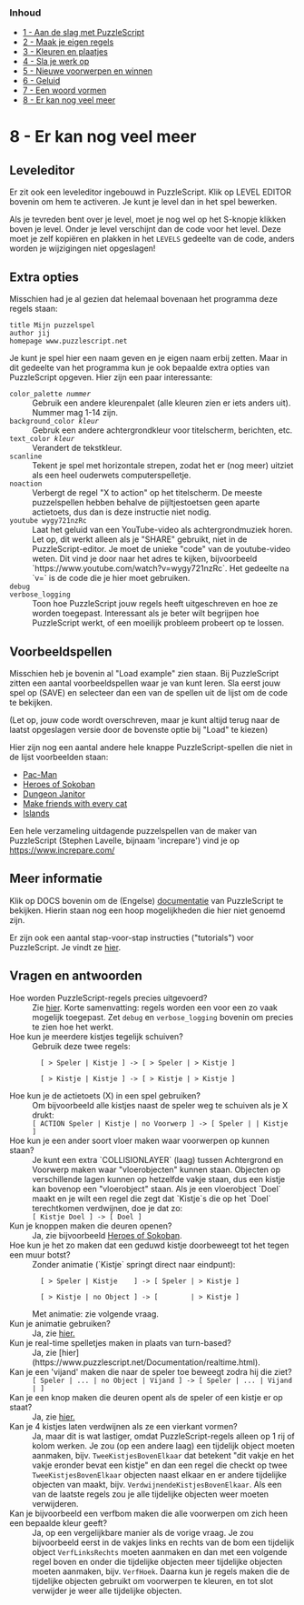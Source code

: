 ### Inhoud

- [1 - Aan de slag met PuzzleScript](1-aan-de-slag-met-puzzlescript.md)
- [2 - Maak je eigen regels](2-maak-je-eigen-regels.md)
- [3 - Kleuren en plaatjes](3-kleuren-en-plaatjes.md)
- [4 - Sla je werk op](4-sla-je-werk-op.md)
- [5 - Nieuwe voorwerpen en winnen](5-nieuwe-voorwerpen-en-winnen.md)
- [6 - Geluid](6-geluid.md)
- [7 - Een woord vormen](7-een-woord-vormen.md)
- [8 - Er kan nog veel meer](8-er-kan-nog-veel-meer.md)

# 8 - Er kan nog veel meer

## Leveleditor

Er zit ook een leveleditor ingebouwd in PuzzleScript. Klik op LEVEL EDITOR bovenin om hem te activeren. Je kunt je level dan in het spel bewerken.

Als je tevreden bent over je level, moet je nog wel op het S-knopje klikken boven je level. Onder je level verschijnt dan de code voor het level. Deze moet je zelf kopi&euml;ren en plakken in het `LEVELS` gedeelte van de code, anders worden je wijzigingen niet opgeslagen!

## Extra opties

Misschien had je al gezien dat helemaal bovenaan het programma deze regels staan:

```
title Mijn puzzelspel
author jij
homepage www.puzzlescript.net
```

Je kunt je spel hier een naam geven en je eigen naam erbij zetten. Maar in dit gedeelte van het programma kun je ook bepaalde extra opties van PuzzleScript opgeven. Hier zijn een paar interessante:

<dl>

  <dt><code>color_palette <em>nummer</em></code></dt>
  <dd>Gebruik een andere kleurenpalet (alle kleuren zien er iets anders uit). Nummer mag 1-14 zijn.</dd>

  <dt><code>background_color <em>kleur</em></code></dt>
  <dd>Gebruk een andere achtergrondkleur voor titelscherm, berichten, etc.</dd>

  <dt><code>text_color <em>kleur</em></code></dt>
  <dd>Verandert de tekstkleur.</dd>

  <dt><code>scanline</code></dt>
  <dd>Tekent je spel met horizontale strepen, zodat het er (nog meer) uitziet als een heel ouderwets computerspelletje.</dd>
  
  <dt><code>noaction</code></dt>
  <dd>Verbergt de regel "X to action" op het titelscherm. De meeste puzzelspellen hebben behalve de pijltjestoetsen geen aparte actietoets,
  dus dan is deze instructie niet nodig.</dd>

  <dt><code>youtube wygy721nzRc</code></dt>
  <dd>Laat het geluid van een YouTube-video als achtergrondmuziek horen. Let op, dit werkt alleen als je "SHARE" gebruikt, niet in de PuzzleScript-editor. Je moet de unieke "code" van de youtube-video weten. Dit vind je door naar het adres te kijken, bijvoorbeeld `https://www.youtube.com/watch?v=wygy721nzRc`. Het gedeelte na `v=` is de code die je hier moet gebruiken.</dd>

  <dt><code>debug<br/>verbose_logging</code></dt>
  <dd>Toon hoe PuzzleScript jouw regels heeft uitgeschreven en hoe ze worden toegepast. Interessant als je beter wilt begrijpen hoe PuzzleScript werkt, of een moeilijk probleem probeert op te lossen.</dd>

</dl>

## Voorbeeldspellen

Misschien heb je bovenin al "Load example" zien staan. Bij PuzzleScript zitten een aantal voorbeeldspellen waar je van kunt leren. Sla eerst jouw spel op (SAVE) en selecteer dan een van de spellen uit de lijst om de code te bekijken.

(Let op, jouw code wordt overschreven, maar je kunt altijd terug naar de laatst opgeslagen versie door de bovenste optie bij "Load" te kiezen)

Hier zijn nog een aantal andere hele knappe PuzzleScript-spellen die niet in de lijst voorbeelden staan:

  - [Pac-Man](https://www.puzzlescript.net/play.html?p=6847686)
  - [Heroes of Sokoban](https://www.puzzlescript.net/play.html?p=6860122)
  - [Dungeon Janitor](https://www.puzzlescript.net/play.html?p=6866423)
  - [Make friends with every cat](https://w.itch.io/herding-cats)
  - [Islands](https://rosden.itch.io/islands)

Een hele verzameling uitdagende puzzelspellen van de maker van PuzzleScript (Stephen Lavelle, bijnaam 'increpare') vind je op https://www.increpare.com/


## Meer informatie

Klik op DOCS bovenin om de (Engelse) [documentatie](https://www.puzzlescript.net/Documentation/documentation.html) van PuzzleScript te bekijken. Hierin staan nog een hoop mogelijkheden die hier niet genoemd zijn.

Er zijn ook een aantal stap-voor-stap instructies ("tutorials") voor PuzzleScript. Je vindt ze [hier](https://stuartspixelgames.com/puzzle-script-tutorials/).


## Vragen en antwoorden

<dl>

  <dt>Hoe worden PuzzleScript-regels precies uitgevoerd?</dt>
  <dd>Zie <a href="https://www.puzzlescript.net/Documentation/executionorder.html">hier</a>. Korte samenvatting: regels worden een voor een zo vaak mogelijk toegepast. Zet <code>debug</code> en <code>verbose_logging</code> bovenin om precies te zien hoe het werkt.</dd>

  <dt>Hoe kun je meerdere kistjes tegelijk schuiven?</dt>
  <dd>Gebruik deze twee regels:<br/><code>
  [ > Speler | Kistje ] -> [ > Speler | > Kistje ]<br/>
  [ > Kistje | Kistje ] -> [ > Kistje | > Kistje ]
  </code></dd>

  <dt>Hoe kun je de actietoets (X) in een spel gebruiken?</dt>
  <dd>Om bijvoorbeeld alle kistjes naast de speler weg te schuiven als je X drukt:<br/>
  <code>[ ACTION Speler | Kistje | no Voorwerp ] -> [ Speler | | Kistje ]</code>
  </dd>

  <dt>Hoe kun je een ander soort vloer maken waar voorwerpen op kunnen staan?</dt>
  <dd>Je kunt een extra `COLLISIONLAYER` (laag) tussen Achtergrond en Voorwerp maken waar "vloerobjecten" kunnen staan. Objecten op verschillende lagen kunnen op hetzelfde vakje staan, dus een kistje kan bovenop een "vloerobject" staan. Als je een vloerobject `Doel` maakt en je wilt een regel die zegt dat `Kistje`s die op het `Doel` terechtkomen verdwijnen, doe je dat zo:<br/>
  <code>[ Kistje Doel ] -> [ Doel ]</code></dd>

  <dt>Kun je knoppen maken die deuren openen?</dt>
  <dd>Ja, zie bijvoorbeeld <a href="https://www.puzzlescript.net/editor.html?hack=6860122">Heroes of Sokoban</a>.</dd>

  <dt>Hoe kun je het zo maken dat een geduwd kistje doorbeweegt tot het tegen een muur botst?</dt>
  <dd>Zonder animatie (`Kistje` springt direct naar eindpunt):<br/>
  <code>
  [ > Speler | Kistje    ] -> [ Speler | > Kistje ]<br/>
  [ > Kistje | no Object ] -> [        | > Kistje ]
  </code><br/>
  Met animatie: zie volgende vraag.
  </dd>

  <dt>Kun je animatie gebruiken?</dt>
  <dd>Ja, zie <a href="https://stuartspixelgames.com/2017/04/06/how-to-do-animation-in-puzzlescript/">hier.</a></dd>

  <dt>Kun je real-time spelletjes maken in plaats van turn-based?</dt>
  <dd>Ja, zie [hier](https://www.puzzlescript.net/Documentation/realtime.html).</a></dd>

  <dt>Kan je een 'vijand' maken die naar de speler toe beweegt zodra hij die ziet?</dt>
  <dd><code>[ Speler | ... | no Object | Vijand ] -> [ Speler | ... | Vijand | ]</code></dd>

  <dt>Kan je een knop maken die deuren opent als de speler of een kistje er op staat?</dt>
  <dd>Ja, zie <a href="https://stuartspixelgames.com/2016/06/05/checking-multiple-conditions-in-puzzle-script/">hier.</a></dd>

  <dt>Kan je 4 kistjes laten verdwijnen als ze een vierkant vormen?</dt>
  <dd>Ja, maar dit is wat lastiger, omdat PuzzleScript-regels alleen op 1 rij of kolom werken. Je zou (op een andere laag) een tijdelijk object moeten aanmaken, bijv. <code>TweeKistjesBovenElkaar</code> dat betekent "dit vakje en het vakje eronder bevat een kistje" en dan een regel die checkt op twee <code>TweeKistjesBovenElkaar</code> objecten naast elkaar en er andere tijdelijke objecten van maakt, bijv. <code>VerdwijnendeKistjesBovenElkaar</code>. Als een van de laatste regels zou je alle tijdelijke objecten weer moeten verwijderen.</a></dd>

  <dt>Kan je bijvoorbeeld een verfbom maken die alle voorwerpen om zich heen een bepaalde kleur geeft?</dt>
  <dd>Ja, op een vergelijkbare manier als de vorige vraag. Je zou bijvoorbeeld eerst in de vakjes links en rechts van de bom een tijdelijk object <code>VerfLinksRechts</code> moeten aanmaken en dan met een volgende regel boven en onder die tijdelijke objecten meer tijdelijke objecten moeten aanmaken, bijv. <code>VerfHoek</code>. Daarna kun je regels maken die de tijdelijke objecten gebruikt om voorwerpen te kleuren, en tot slot verwijder je weer alle tijdelijke objecten.</a></dd>

</dl>


